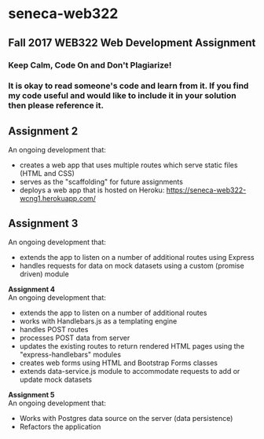 # seneca-web322
## Fall 2017 WEB322 Web Development Assignment

### Keep Calm, Code On and Don't Plagiarize!
### It is okay to read someone's code and learn from it. If you find my code useful and would like to include it in your solution then please reference it.</p>

## Assignment 2
An ongoing development that:
* creates a web app that uses multiple routes which serve static files (HTML and CSS)
* serves as the "scaffolding" for future assignments
* deploys a web app that is hosted on Heroku: https://seneca-web322-wcng1.herokuapp.com/

## Assignment 3
An ongoing development that:
* extends the app to listen on a number of additional routes using Express
* handles requests for data on mock datasets using a custom (promise driven) module

<div>
  <b>Assignment 4</b><br/>
  An ongoing development that:
  <ul>
    <li>extends the app to listen on a number of additional routes</li>
    <li>works with Handlebars.js as a templating engine</li>
    <li>handles POST routes</li>
    <li>processes POST data from server</li>
    <li>updates the existing routes to return rendered HTML pages using the "express-handlebars" modules</li>
    <li>creates web forms using HTML and Bootstrap Forms classes</li>
    <li>extends data-service.js module to accommodate requests to add or update mock datasets</li>
  </ul>
</div>

<div>
  <b>Assignment 5</b><br/>
  An ongoing development that:
  <ul>
    <li>Works with Postgres data source on the server (data persistence)</li>
    <li>Refactors the application</li>
  </ul>
</div>